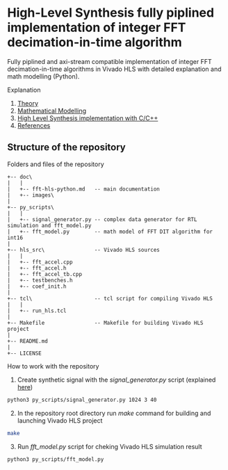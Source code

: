 # High-Level Synthesis fully piplined implementation of integer FFT decimation-in-time algorithm
Fully piplined and axi-stream compatible implementation of integer FFT decimation-in-time algorithms in Vivado HLS with detailed explanation and math modelling (Python).

Explanation

1. [Theory](./doc/fft-hls-python.md#theory)
2. [Mathematical Modelling](./doc/fft-hls-python.md#mathematical-modelling)
3. [High Level Synthesis implementation with C/C++](./doc/fft-hls-python.md#high-level-synthesis-implementation)
4. [References](./doc/fft-hls-python.md#references)

## Structure of the repository
Folders and files of the repository
```
+-- doc\   
|   |
|   +-- fft-hls-python.md   -- main documentation 
|	+-- images\
|
+-- py_scripts\   
|   |
|   +-- signal_generator.py -- complex data generator for RTL simulation and fft_model.py
|   +-- fft_model.py        -- math model of FFT DIT algorithm for int16
|
+-- hls_src\                -- Vivado HLS sources
|   |
|   +-- fft_accel.cpp
|   +-- fft_accel.h
|   +-- fft_accel_tb.cpp
|   +-- testbenches.h
|   +-- coef_init.h
|
+-- tcl\              		-- tcl script for compiling Vivado HLS
|   |
|   +-- run_hls.tcl
|
+-- Makefile                -- Makefile for building Vivado HLS project
|
+-- README.md
|
+-- LICENSE
```

How to work with the repository

1. Create synthetic signal with the <i>signal_generator.py</i> script (explained [here](./doc/fft-hls-python.md#mathematical-modelling))

```sh
python3 py_scripts/signal_generator.py 1024 3 40
```

2. In the repository root directory run <i>make</i> command for building and launching Vivado HLS project

```sh
make
```

3. Run <i>fft_model.py</i> script for cheking Vivado HLS simulation result

```sh
python3 py_scripts/fft_model.py
```
